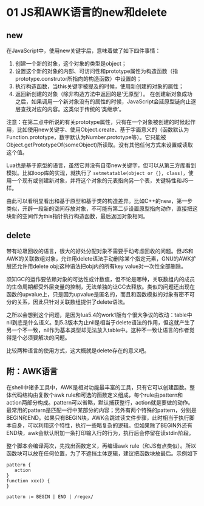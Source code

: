 # 01 JS和AWK语言的new和delete

## new

在JavaScript中，使用new关键字后，意味着做了如下四件事情：

1. 创建一个新的对象，这个对象的类型是object；
2. 设置这个新的对象的内部、可访问性和prototype属性为构造函数（指prototype.construtor所指向的构造函数）中设置的；
3. 执行构造函数，当this关键字被提及的时候，使用新创建的对象的属性；
4. 返回新创建的对象（除非构造方法中返回的是‘无原型’）。
在创建新对象成功之后，如果调用一个新对象没有的属性的时候，JavaScript会延原型链向止逐层查找对应的内容。这类似于传统的‘类继承’。

注意：在第二点中所说的有关prototype属性，只有在一个对象被创建的时候起作用，比如使用new关键字、使用Object.create、基于字面意义的（函数默认为Function.prototype，数字默认为Number.prototype等）。它只能被Object.getPrototypeOf(someObject)所读取。没有其他任何方式来设置或读取这个值。

Lua也是基于原型的语言，虽然它并没有自带new关键字，但可以从第三方库看到模拟。比如loop库的实现，就执行了 `setmetatable(object or {}, class)`，使用一个现有或创建新对象，并将这个对象的元表指向另一个表，关键特性和JS一样。

由此可以看明显看出和基于原型和基于类的构造差异。比如C\+\+的new，第一步类似，开辟一段新的空间存放对象，不可能有第二步设置原型指向动作，直接把这块新的空间作为this指针执行构造函数，最后返回对象相同。

## delete

带有垃圾回收的语言，很大的好处分配对象不需要手动考虑回收的问题。但JS和AWK的关联数组对象，允许用delete语法手动删除某个指定元素，GNU的AWK扩展还允许用delete obj;这种语法把obj内的所有key value对一次性全部删除。

须知GC的运作要依赖对象的可达性或计数值，但不论是哪种，关联数组内的成员的生命周期都受外层变量的控制，无法单独的让GC去释放。类似的问题还出现在函数的upvalue上，只是因为upvalue是匿名的，而且和函数模拟的对象有密不可分的关系，因此只针对关联数组提供了delete语法。

之所以会想到这个问题，是因为lua5.4的work1版有个很大争议的改动：table中nil到底是什么语义。到5.3版本为止nil是相当于delete语法的作用，但这就产生了另一个不一致，nil作为基本类型却无法放入table中。这种不一致让语言的作者觉得是个必须要解决的问题。

比较两种语言的使用方式，这大概就是delete存在的意义吧。

## 附：AWK语言

在shell中诸多工具中，AWK是相对功能最丰富的工具，只有它可以创建函数。整体代码结构由复数个awk rule和可选的函数定义组成，每个rule由pattern和action两部分构成。pattern可以省略，默认捕获整行，action就是要做的动作。最常用的pattern是匹配一行中某部分的内容；另外有两个特殊的pattern，分别是BEGIN和END。如果只有BEGIN块，AWK会跳过读文件步骤，此时相当于执行脚本自身，可以利用这个特性，执行一些略复杂的逻辑。但如果除了BEGIN外还有END块，awk会默认附加一条打印输入行的行为，执行后会停留在读stdin阶段。

整个脚本会编译两次，先找出函数定义，再编译awk rule（和JS有点类似）。所以函数块可以放在任何位置，为了不遮挡主体逻辑，建议把函数块放最后。示例如下

```
pattern {
   action
}
function xxx() {
}

pattern := BEGIN | END | /regex/
```

